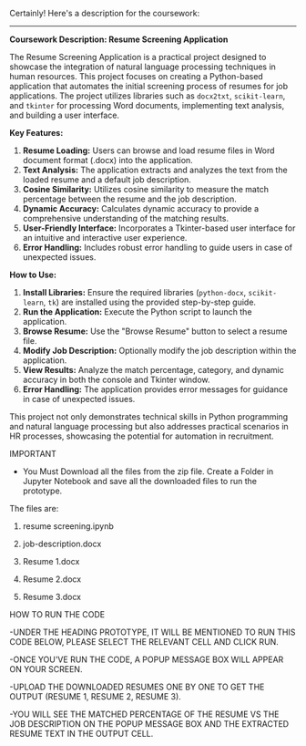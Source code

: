 Certainly! Here's a description for the coursework:

---

**Coursework Description: Resume Screening Application**

The Resume Screening Application is a practical project designed to showcase the integration of natural language processing techniques in human resources. This project focuses on creating a Python-based application that automates the initial screening process of resumes for job applications. The project utilizes libraries such as `docx2txt`, `scikit-learn`, and `tkinter` for processing Word documents, implementing text analysis, and building a user interface.

**Key Features:**
1. **Resume Loading:** Users can browse and load resume files in Word document format (.docx) into the application.
2. **Text Analysis:** The application extracts and analyzes the text from the loaded resume and a default job description.
3. **Cosine Similarity:** Utilizes cosine similarity to measure the match percentage between the resume and the job description.
4. **Dynamic Accuracy:** Calculates dynamic accuracy to provide a comprehensive understanding of the matching results.
5. **User-Friendly Interface:** Incorporates a Tkinter-based user interface for an intuitive and interactive user experience.
6. **Error Handling:** Includes robust error handling to guide users in case of unexpected issues.

**How to Use:**
1. **Install Libraries:** Ensure the required libraries (`python-docx`, `scikit-learn`, `tk`) are installed using the provided step-by-step guide.
2. **Run the Application:** Execute the Python script to launch the application.
3. **Browse Resume:** Use the "Browse Resume" button to select a resume file.
4. **Modify Job Description:** Optionally modify the job description within the application.
5. **View Results:** Analyze the match percentage, category, and dynamic accuracy in both the console and Tkinter window.
6. **Error Handling:** The application provides error messages for guidance in case of unexpected issues.

This project not only demonstrates technical skills in Python programming and natural language processing but also addresses practical scenarios in HR processes, showcasing the potential for automation in recruitment.

IMPORTANT

- You Must Download all the files from the zip file. Create a Folder in Jupyter Notebook and save all the downloaded files to run the prototype.

The files are:

1. resume screening.ipynb

2. job-description.docx

3. Resume 1.docx

4. Resume 2.docx

5. Resume 3.docx



HOW TO RUN THE CODE

-UNDER THE HEADING PROTOTYPE, IT WILL BE MENTIONED TO RUN THIS CODE BELOW, PLEASE SELECT THE RELEVANT CELL AND CLICK RUN.

-ONCE YOU'VE RUN THE CODE, A POPUP MESSAGE BOX WILL APPEAR ON YOUR SCREEN.

-UPLOAD THE DOWNLOADED RESUMES ONE BY ONE TO GET THE OUTPUT (RESUME 1, RESUME 2, RESUME 3).

-YOU WILL SEE THE MATCHED PERCENTAGE OF THE RESUME VS THE JOB DESCRIPTION ON THE POPUP MESSAGE BOX AND THE EXTRACTED RESUME TEXT IN THE OUTPUT CELL.
